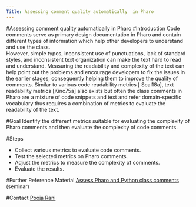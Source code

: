 ```yaml
---
Title: Assessing comment quality automatically  in Pharo
---
```

#Assessing comment quality automatically  in Pharo
#Introduction
Code comments serve as primary design documentation in Pharo and contain different types of information which help other developers to understand and use the class.  
However, simple typos, inconsistent use of punctuations, lack of standard styles, and inconsistent text organization can make the text hard to read and understand.
Measuring the readability and complexity of the text can help point out the problems and encourage developers to fix the issues in the earlier stages, consequently helping them to improve the quality of comments.
Similar to various code readability metrics [ Scal18a], text readability metrics [Kinc75a] also exists but often the class comments in Pharo are a mixture of code snippets and text and refer domain-specific vocabulary thus requires a combination of metrics to evaluate the readability of the text.

#Goal
Identify the different metrics suitable for evaluating the complexity of Pharo comments and then evaluate the complexity of code comments.

#Steps

-  Collect various metrics to evaluate code comments.
-  Test the selected metrics on Pharo comments.
-  Adjust the metrics to measure the complexity of comments.
-  Evaluate the results.

#Further Reference Material
[Assess Pharo and Python class comments](/download/softwarecomposition/2020-12-08-Ludovic-AssessCommentsQuality.pdf) (seminar)

#Contact
[Pooja Rani](%base_url%/staff/Pooja-Rani)
